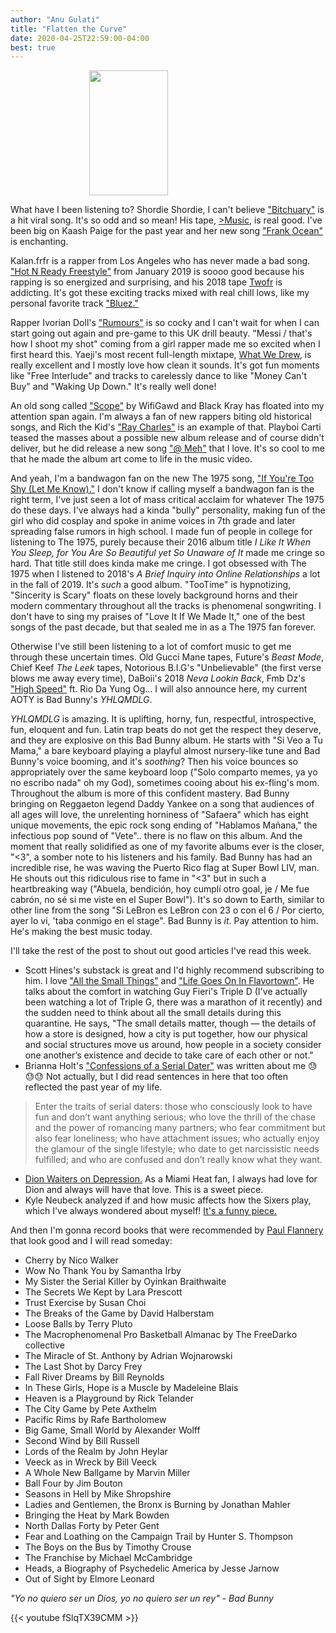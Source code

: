 ```yaml
---
author: "Anu Gulati"
title: "Flatten the Curve"
date: 2020-04-25T22:59:00-04:00
best: true
---
```


<img src="https://i.kym-cdn.com/photos/images/facebook/001/807/919/499.png" height="200" style="width:50%;display: block;margin-left:auto;margin-right:auto;">


What have I been listening to? Shordie Shordie, I can't believe <a href="https://www.youtube.com/watch?v=9WyLkGp9eM0" target="_blank">"Bitchuary"</a> is a hit viral song. It's so odd and so mean! His tape, <a href="https://www.youtube.com/playlist?list=OLAK5uy_lBDMQD9MEu0CaJjKhx3KCZeEViBhWJQvc" target="_blank">>Music</a>, is real good. I've been big on Kaash Paige for the past year and her new song <a href="https://www.youtube.com/watch?v=UxzowgafYyg" target="_blank">"Frank Ocean"</a> is enchanting.

Kalan.frfr is a rapper from Los Angeles who has never made a bad song. <a href="https://www.youtube.com/watch?v=7aPWL4UetPw" target="_blank">"Hot N Ready Freestyle"</a> from January 2019 is soooo good because his rapping is so energized and surprising, and his 2018 tape <a href="https://soundcloud.com/kalanfrfr/sets/twofr" target="_blank">Twofr</a> is addicting. It's got these exciting tracks mixed with real chill lows, like my personal favorite track <a href="https://www.youtube.com/watch?v=NAWTEMsG2K8" target="_blank">"Bluez."</a>

Rapper Ivorian Doll's <a target="_blank" href="https://www.youtube.com/watch?v=fcxXIchi7XQ">"Rumours"</a> is so cocky and I can't wait for when I can start going out again and pre-game to this UK drill beauty. "Messi / that's how I shoot my shot" coming from a girl rapper made me so excited when I first heard this. Yaeji's most recent full-length mixtape, <a target="_blank" href="https://xlrecordings.com/buy/yaeji-whatwedrew">What We Drew</a>, is really excellent and I mostly love how clean it sounds. It's got fun moments like "Free Interlude" and tracks to carelessly dance to like "Money Can't Buy" and "Waking Up Down." It's really well done!

An old song called <a href="https://www.youtube.com/watch?v=Za5iZ2x9K2c" target="_blank">"Scope"</a> by WifiGawd and Black Kray has floated into my attention span again. I'm always a fan of new rappers biting old historical songs, and Rich the Kid's <a href="https://www.youtube.com/watch?v=5swevjLg22g" target="_blank">"Ray Charles"</a> is an example of that. Playboi Carti teased the masses about a possible new album release and of course didn't deliver, but he did release a new song <a href="https://www.youtube.com/watch?v=nMDOSLEVdBw" target="_blank">"@ Meh"</a> that I love. It's so cool to me that he made the album art come to life in the music video.

And yeah, I'm a bandwagon fan on the new The 1975 song, <a href="https://www.youtube.com/watch?v=wYYQpTbBSBM" target="_blank">"If You're Too Shy (Let Me Know)."</a> I don't know if calling myself a bandwagon fan is the right term, I've just seen a lot of mass critical acclaim for whatever The 1975 do these days. I've always had a kinda "bully" personality, making fun of the girl who did cosplay and spoke in anime voices in 7th grade and later spreading false rumors in high school. I made fun of people in college for listening to The 1975, purely because their 2016 album title <em>I Like It When You Sleep, for You Are So Beautiful yet So Unaware of It</em> made me cringe so hard. That title still does kinda make me cringe. I got obsessed with The 1975 when I listened to 2018's <em>A Brief Inquiry into Online Relationships</em> a lot in the fall of 2019. It's _such_ a good album. "TooTime" is hypnotizing, "Sincerity is Scary" floats on these lovely background horns and their modern commentary throughout all the tracks is phenomenal songwriting. I don't have to sing my praises of "Love It If We Made It," one of the best songs of the past decade, but that sealed me in as a The 1975 fan forever.

Otherwise I've still been listening to a lot of comfort music to get me through these uncertain times. Old Gucci Mane tapes, Future's _Beast Mode_, Chief Keef _The Leek_ tapes, Notorious B.I.G's "Unbelievable" (the first verse blows me away every time), DaBoii's 2018 _Neva Lookin Back_, Fmb Dz's <a href="https://www.youtube.com/watch?v=jhvumB-6cTk" target="_blank">"High Speed"</a> ft. Rio Da Yung Og... I will also announce here, my current AOTY is Bad Bunny's _YHLQMDLG_. 

_YHLQMDLG_ is amazing. It is uplifting, horny, fun, respectful, introspective, fun, eloquent and fun. Latin trap beats do not get the respect they deserve, and they are explosive on this Bad Bunny album. He starts with "Si Veo a Tu Mama," a bare keyboard playing a playful almost nursery-like tune and Bad Bunny's voice booming, and it's _soothing_? Then his voice bounces so appropriately over the same keyboard loop ("Solo comparto memes, ya yo no escribo nada" oh my God), sometimes cooing about his ex-fling's mom. Throughout the album is more of this confident mastery. Bad Bunny bringing on Reggaeton legend Daddy Yankee on a song that audiences of all ages will love, the unrelenting horniness of "Safaera" which has eight unique movements, the epic rock song ending of "Hablamos Mañana," the infectious pop sound of "Vete".. there is no flaw on this album. And the moment that really solidified as one of my favorite albums ever is the closer, "<3", a somber note to his listeners and his family. Bad Bunny has had an incredible rise, he was waving the Puerto Rico flag at Super Bowl LIV, man. He shouts out this ridiculous rise to fame in "<3" but in such a heartbreaking way ("Abuela, bendición, hoy cumplí otro goal, je / Me fue cabrón, no sé si me viste en el Super Bowl"). It's so down to Earth, similar to other line from the song "Si LeBron es LeBron con 23 o con el 6 / Por cierto, ayer lo vi, 'taba conmigo en el stage". Bad Bunny is _it_. Pay attention to him. He's making the best music today.

I'll take the rest of the post to shout out good articles I've read this week.

- Scott Hines's substack is great and I'd highly recommend subscribing to him. I love <a href="https://actioncookbook.substack.com/p/all-the-small-things?token=eyJ1c2VyX2lkIjo5ODY4OTUsInBvc3RfaWQiOjM3MjkxNiwiXyI6InBpeXBCIiwiaWF0IjoxNTg2ODY5MjkwLCJleHAiOjE1ODY4NzI4OTAsImlzcyI6InB1Yi0xMjAyOCIsInN1YiI6InBvc3QtcmVhY3Rpb24ifQ.U6bu9FdWOl6O4TX0SA0VlEq38NJCDQsyDddfhJpGtfU" target="_blank">"All the Small Things"</a> and <a href="https://actioncookbook.substack.com/p/life-goes-on-in-flavortown?token=eyJ1c2VyX2lkIjo5ODY4OTUsInBvc3RfaWQiOjM5MDE4NiwiXyI6InI3dzNiIiwiaWF0IjoxNTg3Mzg1ODkzLCJleHAiOjE1ODczODk0OTMsImlzcyI6InB1Yi0xMjAyOCIsInN1YiI6InBvc3QtcmVhY3Rpb24ifQ.1KXqjpcDxzVPOSnFakiG4JvmTBvIRxZgl7r7C9kaHcE" target="_blank">"Life Goes On In Flavortown"</a>. He talks about the comfort in watching Guy Fieri's Triple D (I've actually been watching a lot of Triple G, there was a marathon of it recently) and the sudden need to think about all the small details during this quarantine. He says, "The small details matter, though — the details of how a store is designed, how a city is put together, how our physical and social structures move us around, how people in a society consider one another’s existence and decide to take care of each other or not."
- Brianna Holt's <a target="_blank" href="https://www.nytimes.com/2020/04/11/fashion/weddings/confessions-of-a-former-serial-dater.html">"Confessions of a Serial Dater"</a> was written about me 😓😓😓 Not actually, but I did read sentences in here that too often reflected the past year of my life.

>Enter the traits of serial daters: those who consciously look to have fun and don’t want anything serious; who love the thrill of the chase and the power of romancing many partners; who fear commitment but also fear loneliness; who have attachment issues; who actually enjoy the glamour of the single lifestyle; who date to get narcissistic needs fulfilled; and who are confused and don’t really know what they want.

- <a target="_blank" href="https://www.theplayerstribune.com/en-us/articles/24-dion-waiters-nba-los-angeles-lakers">Dion Waiters on Depression.</a> As a Miami Heat fan, I always had love for Dion and always will have that love. This is a sweet piece.
- Kyle Neubeck analyzed if and how music affects how the Sixers play, which I've always wondered about myself! <a target="_blank" href="https://www.phillyvoice.com/study-how-does-music-impact-sixers-76ers-offense-joel-embiid-jj-redick-tj-mcconnell/">It's a funny piece.</a>

And then I'm gonna record books that were recommended by <a href="https://www.sbnation.com/authors/paul-flannery" target="_blank">Paul Flannery</a> that look good and I will read someday:

- Cherry by Nico Walker
- Wow No Thank You by Samantha Irby
- My Sister the Serial Killer by Oyinkan Braithwaite
- The Secrets We Kept by Lara Prescott
- Trust Exercise by Susan Choi
- The Breaks of the Game by David Halberstam
- Loose Balls by Terry Pluto
- The Macrophenomenal Pro Basketball Almanac by The FreeDarko collective
- The Miracle of St. Anthony by Adrian Wojnarowski
- The Last Shot by Darcy Frey
- Fall River Dreams by Bill Reynolds
- In These Girls, Hope is a Muscle by Madeleine Blais
- Heaven is a Playground by Rick Telander
- The City Game by Pete Axthelm
- Pacific Rims by Rafe Bartholomew
- Big Game, Small World by Alexander Wolff
- Second Wind by Bill Russell
- Lords of the Realm by John Heylar
- Veeck as in Wreck by Bill Veeck
- A Whole New Ballgame by Marvin Miller
- Ball Four by Jim Bouton
- Seasons in Hell by Mike Shropshire
- Ladies and Gentlemen, the Bronx is Burning by Jonathan Mahler
- Bringing the Heat by Mark Bowden
- North Dallas Forty by Peter Gent
- Fear and Loathing on the Campaign Trail by Hunter S. Thompson
- The Boys on the Bus by Timothy Crouse
- The Franchise by Michael McCambridge
- Heads, a Biography of Psychedelic America by Jesse Jarnow
- Out of Sight by Elmore Leonard


_"Yo no quiero ser un Dios, yo no quiero ser un rey" - Bad Bunny_

{{< youtube fSlqTX39CMM >}}